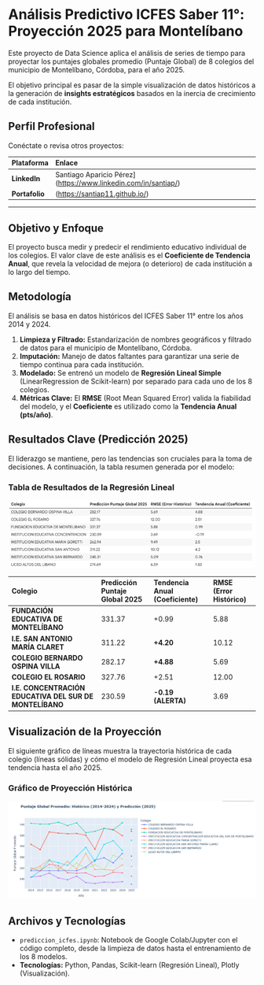 # Análisis Predictivo ICFES Saber 11°: Proyección 2025 para Montelíbano

Este proyecto de Data Science aplica el análisis de series de tiempo para proyectar los puntajes globales promedio (Puntaje Global) de 8 colegios del municipio de Montelíbano, Córdoba, para el año 2025.

El objetivo principal es pasar de la simple visualización de datos históricos a la generación de **insights estratégicos** basados en la inercia de crecimiento de cada institución.

## Perfil Profesional

Conéctate o revisa otros proyectos:

| Plataforma | Enlace |
| :--- | :--- |
| **LinkedIn** | Santiago Aparicio Pérez](https://www.linkedin.com/in/santiap/) |
| **Portafolio** |(https://santiap11.github.io/) |

---

## Objetivo y Enfoque

El proyecto busca medir y predecir el rendimiento educativo individual de los colegios. El valor clave de este análisis es el **Coeficiente de Tendencia Anual**, que revela la velocidad de mejora (o deterioro) de cada institución a lo largo del tiempo.

## Metodología

El análisis se basa en datos históricos del ICFES Saber 11° entre los años 2014 y 2024.

1.  **Limpieza y Filtrado:** Estandarización de nombres geográficos y filtrado de datos para el municipio de Montelíbano, Córdoba.
2.  **Imputación:** Manejo de datos faltantes para garantizar una serie de tiempo continua para cada institución.
3.  **Modelado:** Se entrenó un modelo de **Regresión Lineal Simple** (LinearRegression de Scikit-learn) por separado para cada uno de los 8 colegios.
4.  **Métricas Clave:** El **RMSE** (Root Mean Squared Error) valida la fiabilidad del modelo, y el **Coeficiente** es utilizado como la **Tendencia Anual (pts/año)**.

## Resultados Clave (Predicción 2025)

El liderazgo se mantiene, pero las tendencias son cruciales para la toma de decisiones. A continuación, la tabla resumen generada por el modelo:

### Tabla de Resultados de la Regresión Lineal
![Tabla de resultados del modelo de Regresión Lineal con predicción 2025 y tendencias](assets/tabla_regresion.png)

| Colegio | Predicción Puntaje Global 2025 | Tendencia Anual (Coeficiente) | RMSE (Error Histórico) |
| :--- | :--- | :--- | :--- |
| **FUNDACIÓN EDUCATIVA DE MONTELÍBANO** | 331.37 | +0.99 | 5.88 |
| **I.E. SAN ANTONIO MARÍA CLARET** | 311.22 | **+4.20** | 10.12 |
| **COLEGIO BERNARDO OSPINA VILLA** | 282.17 | **+4.88** | 5.69 |
| **COLEGIO EL ROSARIO** | 327.76 | +2.51 | 12.00 |
| **I.E. CONCENTRACIÓN EDUCATIVA DEL SUR DE MONTELÍBANO** | 230.59 | **-0.19 (ALERTA)** | 3.69 |


## Visualización de la Proyección

El siguiente gráfico de líneas muestra la trayectoria histórica de cada colegio (líneas sólidas) y cómo el modelo de Regresión Lineal proyecta esa tendencia hasta el año 2025.

### Gráfico de Proyección Histórica
![Gráfico de líneas con trayectoria histórica de puntajes y proyección a 2025](assets/grafico_proyeccion.png)

## Archivos y Tecnologías

* `prediccion_icfes.ipynb`: Notebook de Google Colab/Jupyter con el código completo, desde la limpieza de datos hasta el entrenamiento de los 8 modelos.
* **Tecnologías:** Python, Pandas, Scikit-learn (Regresión Lineal), Plotly (Visualización).
